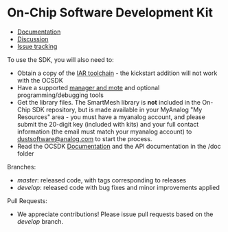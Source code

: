 On-Chip Software Development Kit
=========
* [Documentation](https://dustcloud.atlassian.net/wiki/display/OCSDK)
* [Discussion](https://dustcloud.atlassian.net/wiki/questions)
* [Issue tracking](https://dustcloud.atlassian.net/browse/OCSDK)
 
To use the SDK, you will also need to:
* Obtain a copy of the [IAR toolchain](http://www.iar.com/en/Products/IAR-Embedded-Workbench/ARM/) - the kickstart addition will not work with the OCSDK
* Have a supported [manager and mote](https://dustcloud.atlassian.net/wiki/display/OCSDK/Required+Hardware) and optional programming/debugging tools
* Get the library files. The SmartMesh library is **not** included in the On-Chip SDK repository, but is made available 
in your MyAnalog "My Resources" area - you must have a myanalog account, and please submit the 20-digit key (included with kits) and your full contact information (the email must match your myanalog account) to dustsoftware@analog.com to start the process.
* Read the OCSDK [Documentation](https://dustcloud.atlassian.net/wiki/display/OCSDK) and the API documentation in the /doc folder

Branches:
* *master*: released code, with tags corresponding to releases
* *develop*: released code with bug fixes and minor improvements applied

Pull Requests:
* We appreciate contributions! Please issue pull requests based on the *develop* branch.

